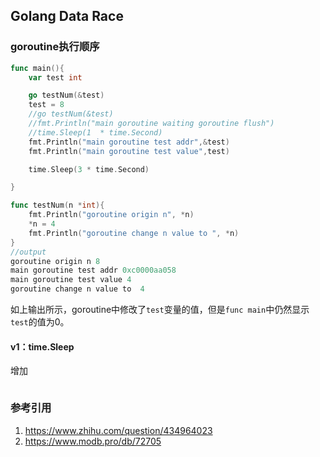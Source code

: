 ## Golang Data Race





### goroutine执行顺序

```go
func main(){
	var test int

	go testNum(&test)
	test = 8
	//go testNum(&test)
	//fmt.Println("main goroutine waiting goroutine flush")
	//time.Sleep(1  * time.Second)
	fmt.Println("main goroutine test addr",&test)
	fmt.Println("main goroutine test value",test)

	time.Sleep(3 * time.Second)

}

func testNum(n *int){
	fmt.Println("goroutine origin n", *n)
	*n = 4
	fmt.Println("goroutine change n value to ", *n)
}
//output
goroutine origin n 8
main goroutine test addr 0xc0000aa058
main goroutine test value 4
goroutine change n value to  4

```

如上输出所示，goroutine中修改了`test`变量的值，但是`func main`中仍然显示`test`的值为0。

#### v1：time.Sleep

增加

```go

```



### 参考引用

1. https://www.zhihu.com/question/434964023
2. https://www.modb.pro/db/72705
